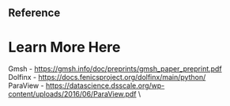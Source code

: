 ## Reference 

# Learn More Here
Gmsh - https://gmsh.info/doc/preprints/gmsh_paper_preprint.pdf \
Dolfinx - https://docs.fenicsproject.org/dolfinx/main/python/ \
ParaView - https://datascience.dsscale.org/wp-content/uploads/2016/06/ParaView.pdf \ 
